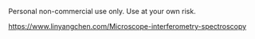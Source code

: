 Personal non-commercial use only. Use at your own risk.

https://www.linyangchen.com/Microscope-interferometry-spectroscopy
